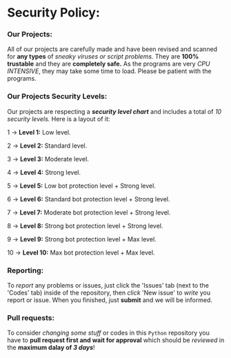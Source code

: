 # Security Policy:

### Our Projects:
All of our projects are carefully made and have been revised and scanned for **any types** of *sneaky viruses or script problems.* They are **100% trustable** and they are **completely safe.** As the programs are very *CPU INTENSIVE*, they may take some time to load. Please be patient with the programs.

### Our Projects Security Levels:
Our projects are respecting a ***security level chart*** and includes a total of *10 security levels.* Here is a layout of it:

1 -> **Level 1:** Low level.

2 -> **Level 2:** Standard level.

3 -> **Level 3:** Moderate level.

4 -> **Level 4:** Strong level.

5 -> **Level 5:** Low bot protection level + Strong level.

6 -> **Level 6:** Standard bot protection level + Strong level.

7 -> **Level 7:** Moderate bot protection level + Strong level.

8 -> **Level 8:** Strong bot protection level + Strong level.

9 -> **Level 9:** Strong bot protection level + Max level.

10 -> **Level 10:** Max bot protection level + Max level.

### Reporting: 
To *report* any problems or issues, just click the 'Issues' tab (next to the 'Codes' tab) inside of the repository, then *click* 'New issue' to *write* you report or issue. When you finished, just **submit** and we will be informed.

### Pull requests:
To consider *changing some stuff* or codes in this `Python` repository you have to **pull request first and wait for approval** which should be *reviewed* in the **maximum dalay of ***3 days*****!
